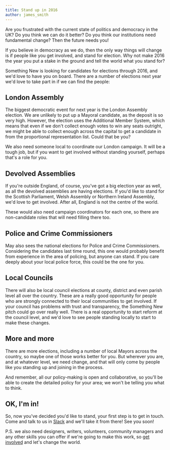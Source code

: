 ```yaml
---
title: Stand up in 2016
author: james_smith
---
```


Are you frustrated with the current state of politics and democracy in the UK? Do you think we can do it better? Do you think our institutions need fundamental change? Then the future needs you!

If you believe in democracy as we do, then the only way things will change is if people like you get involved, and stand for election. Why not make 2016 the year you put a stake in the ground and tell the world what you stand for?

Something New is looking for candidates for elections through 2016, and we'd love to have you on board. There are a number of elections next year we'd love to take part in if we can find the people:

## London Assembly

The biggest democratic event for next year is the London Assembly election. We are unlikely to put up a Mayoral candidate, as the deposit is so very high. However, the election uses the Additional Member System, which means that even if we don't collect enough votes to win any seats outright, we might be able to collect enough across the capital to get a candidate in from the proportional representation list. Could that be you?

We also need someone local to coordinate our London campaign. It will be a tough job, but if you want to get involved without standing yourself, perhaps that's a role for you.

## Devolved Assemblies

If you're outside England, of course, you've got a big election year as well, as all the devolved assemblies are having elections. If you'd like to stand for the Scottish Parliament, Welsh Assembly or Northern Ireland Assembly, we'd love to get involved. After all, England is not the centre of the world.

These would also need campaign coordinators for each one, so there are non-candidate roles that will need filling there too.

## Police and Crime Commissioners

May also sees the national elections for Police and Crime Commissioners. Considering the candidates last time round, this one would probably benefit from experience in the area of policing, but anyone can stand. If you care deeply about your local police force, this could be the one for you.

## Local Councils

There will also be local council elections at county, district and even parish level all over the country. These are a really good opportunity for people who are strongly connected to their local communities to get involved. If your council has problems with trust and transparency, the Something New pitch could go over really well. There is a real opportunity to start reform at the council level, and we'd love to see people standing locally to start to make these changes.

## More and more

There are more elections, including a number of local Mayors across the country, so maybe one of those works better for you. But wherever you are, and at whatever level, we need change, and that will only come by people like you standing up and joining in the process.

And remember, all our policy-making is open and collaborative, so you'll be able to create the detailed policy for your area; we won't be telling you what to think.

## OK, I'm in!

So, now you've decided you'd like to stand, your first step is to get in touch. Come and talk to us in [Slack](http://slack.somethingnew.org.uk) and we'll take it from there! See you soon!

P.S. we also need designers, writers, volunteers, community managers and any other skills you can offer if we're going to make this work, so [get involved](/support.html) and let's change the world.